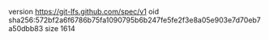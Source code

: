 version https://git-lfs.github.com/spec/v1
oid sha256:572bf2a6f6786b75fa1090795b6b247fe5fe2f3e8a05e903e7d70eb7a50dbb83
size 1614
